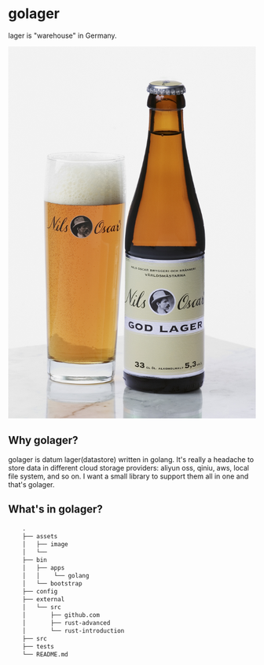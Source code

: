 # golager

lager is "warehouse" in Germany.

![logo](./assets/image/project-logo.jpg)



##  Why golager?

golager is datum lager(datastore) written in golang. It's really a headache to store data in different cloud storage providers: aliyun oss, qiniu, aws, local file system, and so on. I want a small library to support them all in one and that's golager.



## What's in golager?

```
    .
    ├── assets
    │   ├── image
    │   └──
    ├── bin
    │   ├── apps
    │   │    └── golang
    │   └── bootstrap
    ├── config
    ├── external
    │   └── src
    │       ├── github.com
    │       ├── rust-advanced
    │       └── rust-introduction
    ├── src
    ├── tests
    └── README.md
```





